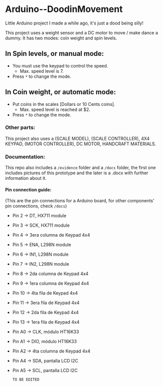 # Arduino--DoodinMovement
Little Arduino project I made a while ago, it's just a dood being silly!


This project uses a weight sensor and a DC motor to move / make dance a dummy.
It has two modes: coin weight and spin levels.


## In Spin levels, or manual mode:
  - You must use the keypad to control the speed.
      - Max. speed level is 7.
  - Press `*` to change the mode.

## In Coin weight, or automatic mode:
  - Put coins in the scales [Dollars or 10 Cents coins].
    - Max. speed level is reached at $2.
  - Press `*` to change the mode.

### Other parts:
This project also uses a (SCALE MODEL), (SCALE CONTROLLER), 4X4 KEYPAD, (MOTOR CONTROLLER), DC MOTOR, HANDCRAFT MATERIALS.

### Documentation:
This repo also includes a `/evidence` folder and a `/docs` folder, the first one includes pictures of this prototype and the later is a .docx with further information about it.

#### Pin connection guide:
(This are the pin connections for a Arduino board, for other components' pin connections, check `/docs`)
- Pin 2 -> DT, HX711 module
- Pin 3 -> SCK, HX711 module
- Pin 4 -> 3era columna de Keypad 4x4
- Pin 5 -> ENA, L298N module
- Pin 6 -> IN1, L298N module
- Pin 7 -> IN2, L298N module
- Pin 8 -> 2da columna de Keypad 4x4
- Pin 9 -> 1era columna de Keypad 4x4
- Pin 10 -> 4ta fila de Keypad 4x4
- Pin 11 -> 3era fila de Keypad 4x4
- Pin 12 -> 2da fila de Keypad 4x4
- Pin 13 -> 1era fila de Keypad 4x4
- Pin A0 -> CLK, módulo HT16K33
- Pin A1 -> DIO, módulo HT16K33
- Pin A2 -> 4ta columna de Keypad 4x4
- Pin A4 -> SDA, pantalla LCD I2C
- Pin A5 -> SCL, pantalla LCD I2C

  `TO BE EDITED`
